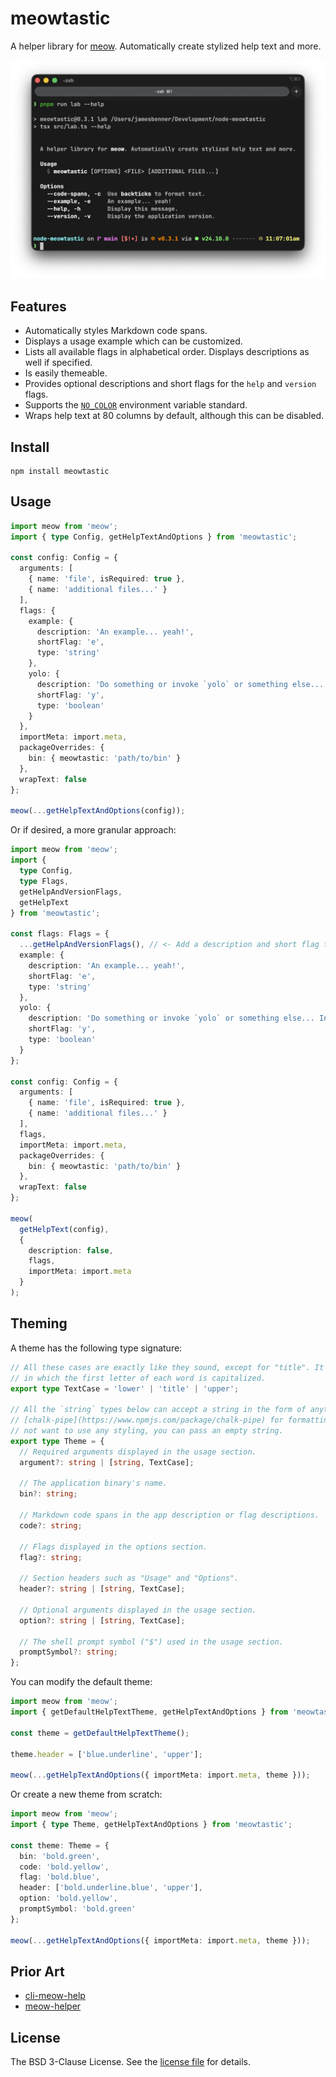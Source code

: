 meowtastic
==========

A helper library for [meow](https://www.npmjs.com/package/meow). Automatically create stylized help
text and more.

![Example of the meowtastic help text output.](images/example.png)

Features
--------

- Automatically styles Markdown code spans.
- Displays a usage example which can be customized.
- Lists all available flags in alphabetical order. Displays descriptions as well if specified.
- Is easily themeable.
- Provides optional descriptions and short flags for the `help` and `version` flags.
- Supports the [`NO_COLOR`](https://no-color.org/) environment variable standard.
- Wraps help text at 80 columns by default, although this can be disabled.

Install
-------

```shell
npm install meowtastic
```

Usage
-----

```typescript
import meow from 'meow';
import { type Config, getHelpTextAndOptions } from 'meowtastic';

const config: Config = {
  arguments: [
    { name: 'file', isRequired: true },
    { name: 'additional files...' }
  ],
  flags: {
    example: {
      description: 'An example... yeah!',
      shortFlag: 'e',
      type: 'string'
    },
    yolo: {
      description: 'Do something or invoke `yolo` or something else... Invoke `idk`?',
      shortFlag: 'y',
      type: 'boolean'
    }
  },
  importMeta: import.meta,
  packageOverrides: {
    bin: { meowtastic: 'path/to/bin' }
  },
  wrapText: false
};

meow(...getHelpTextAndOptions(config));
```

Or if desired, a more granular approach:

```typescript
import meow from 'meow';
import {
  type Config,
  type Flags,
  getHelpAndVersionFlags,
  getHelpText
} from 'meowtastic';

const flags: Flags = {
  ...getHelpAndVersionFlags(), // <- Add a description and short flag to `help` and `version`.
  example: {
    description: 'An example... yeah!',
    shortFlag: 'e',
    type: 'string'
  },
  yolo: {
    description: 'Do something or invoke `yolo` or something else... Invoke `idk`?',
    shortFlag: 'y',
    type: 'boolean'
  }
};

const config: Config = {
  arguments: [
    { name: 'file', isRequired: true },
    { name: 'additional files...' }
  ],
  flags,
  importMeta: import.meta,
  packageOverrides: {
    bin: { meowtastic: 'path/to/bin' }
  },
  wrapText: false
};

meow(
  getHelpText(config),
  {
    description: false,
    flags,
    importMeta: import.meta
  }
);
```

Theming
-------

A theme has the following type signature:

```typescript
// All these cases are exactly like they sound, except for "title". It's a faux titlecase format
// in which the first letter of each word is capitalized.
export type TextCase = 'lower' | 'title' | 'upper';

// All the `string` types below can accept a string in the form of anything accepted by
// [chalk-pipe](https://www.npmjs.com/package/chalk-pipe) for formatting. Of note, if you do
// not want to use any styling, you can pass an empty string.
export type Theme = {
  // Required arguments displayed in the usage section.
  argument?: string | [string, TextCase];

  // The application binary's name.
  bin?: string;

  // Markdown code spans in the app description or flag descriptions.
  code?: string;

  // Flags displayed in the options section.
  flag?: string;

  // Section headers such as "Usage" and "Options".
  header?: string | [string, TextCase];

  // Optional arguments displayed in the usage section.
  option?: string | [string, TextCase];

  // The shell prompt symbol ("$") used in the usage section.
  promptSymbol?: string;
};
```

You can modify the default theme:

```typescript
import meow from 'meow';
import { getDefaultHelpTextTheme, getHelpTextAndOptions } from 'meowtastic';

const theme = getDefaultHelpTextTheme();

theme.header = ['blue.underline', 'upper'];

meow(...getHelpTextAndOptions({ importMeta: import.meta, theme }));
```

Or create a new theme from scratch:

```typescript
import meow from 'meow';
import { type Theme, getHelpTextAndOptions } from 'meowtastic';

const theme: Theme = {
  bin: 'bold.green',
  code: 'bold.yellow',
  flag: 'bold.blue',
  header: ['bold.underline.blue', 'upper'],
  option: 'bold.yellow',
  promptSymbol: 'bold.green'
};

meow(...getHelpTextAndOptions({ importMeta: import.meta, theme }));
```

Prior Art
---------

- [cli-meow-help](https://www.npmjs.com/package/cli-meow-help)
- [meow-helper](https://www.npmjs.com/package/meow-helper)

License
-------

The BSD 3-Clause License. See the [license file](LICENSE) for details.
